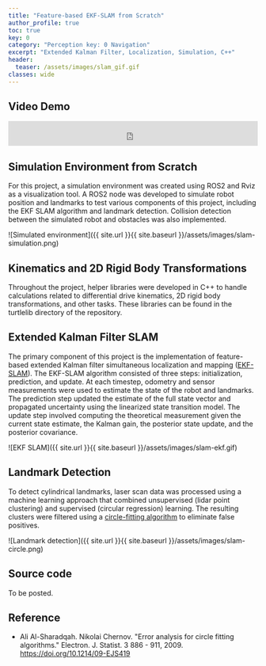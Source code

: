 ```yaml
---
title: "Feature-based EKF-SLAM from Scratch"
author_profile: true
toc: true
key: 0
category: "Perception key: 0 Navigation"
excerpt: "Extended Kalman Filter, Localization, Simulation, C++"
header:
  teaser: /assets/images/slam_gif.gif
classes: wide
---
```


## Video Demo
<iframe
    width="100%"
    height="50px"
    src="https://www.youtube.com/embed/6bvgkD7kn_s"
    frameborder="0"
    allow="autoplay; encrypted-media"
    allowfullscreen
>
</iframe>

## Simulation Environment from Scratch

For this project, a simulation environment was created using ROS2 and Rviz as a visualization tool. A ROS2 node was developed to simulate robot position and landmarks to test various components of this project, including the EKF SLAM algorithm and landmark detection. Collision detection between the simulated robot and obstacles was also implemented.

![Simulated environment]({{ site.url }}{{ site.baseurl }}/assets/images/slam-simulation.png)

## Kinematics and 2D Rigid Body Transformations

Throughout the project, helper libraries were developed in C++ to handle calculations related to differential drive kinematics, 2D rigid body transformations, and other tasks. These libraries can be found in the turtlelib directory of the repository.

## Extended Kalman Filter SLAM

The primary component of this project is the implementation of feature-based extended Kalman filter simultaneous localization and mapping ([EKF-SLAM](https://www.cs.unc.edu/~welch/media/pdf/kalman_intro.pdf)). The EKF-SLAM algorithm consisted of three steps: initialization, prediction, and update. At each timestep, odometry and sensor measurements were used to estimate the state of the robot and landmarks. The prediction step updated the estimate of the full state vector and propagated uncertainty using the linearized state transition model. The update step involved computing the theoretical measurement given the current state estimate, the Kalman gain, the posterior state update, and the posterior covariance.

![EKF SLAM]({{ site.url }}{{ site.baseurl }}/assets/images/slam-ekf.gif)

## Landmark Detection

To detect cylindrical landmarks, laser scan data was processed using a machine learning approach that combined unsupervised (lidar point clustering) and supervised (circular regression) learning. The resulting clusters were filtered using a [circle-fitting algorithm](https://projecteuclid.org/journals/electronic-journal-of-statistics/volume-3/issue-none/Error-analysis-for-circle-fitting-algorithms/10.1214/09-EJS419.full) to eliminate false positives.

![Landmark detection]({{ site.url }}{{ site.baseurl }}/assets/images/slam-circle.png)

## Source code
To be posted. 

## Reference
 - Ali Al-Sharadqah. Nikolai Chernov. "Error analysis for circle fitting algorithms." Electron. J. Statist. 3 886 - 911, 2009. https://doi.org/10.1214/09-EJS419